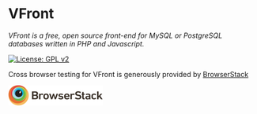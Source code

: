 # VFront
*VFront is a free, open source front-end for MySQL or PostgreSQL databases written in PHP and Javascript.*

[![License: GPL v2](https://img.shields.io/badge/License-GPL%20v2-blue.svg)](https://www.gnu.org/licenses/old-licenses/gpl-2.0.en.html)

Cross browser testing for VFront is generously provided by <a href="https://www.browserstack.com" target="_blank">BrowserStack</a>

<a href="https://www.browserstack.com" target="_blank"><img src="https://raw.githubusercontent.com/marciuz/vfront/master/img/misc/browserstack.png" alt="BrowserStack"></a>
